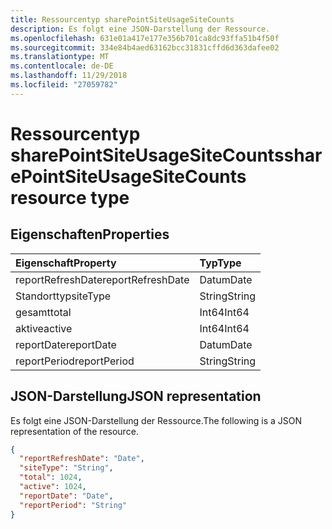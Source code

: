 ```yaml
---
title: Ressourcentyp sharePointSiteUsageSiteCounts
description: Es folgt eine JSON-Darstellung der Ressource.
ms.openlocfilehash: 631e01a417e177e356b701ca8dc93ffa51b4f50f
ms.sourcegitcommit: 334e84b4aed63162bcc31831cffd6d363dafee02
ms.translationtype: MT
ms.contentlocale: de-DE
ms.lasthandoff: 11/29/2018
ms.locfileid: "27059782"
---
```

# <a name="sharepointsiteusagesitecounts-resource-type"></a><span data-ttu-id="9170d-103">Ressourcentyp sharePointSiteUsageSiteCounts</span><span class="sxs-lookup"><span data-stu-id="9170d-103">sharePointSiteUsageSiteCounts resource type</span></span>

## <a name="properties"></a><span data-ttu-id="9170d-104">Eigenschaften</span><span class="sxs-lookup"><span data-stu-id="9170d-104">Properties</span></span>

| <span data-ttu-id="9170d-105">Eigenschaft</span><span class="sxs-lookup"><span data-stu-id="9170d-105">Property</span></span>          | <span data-ttu-id="9170d-106">Typ</span><span class="sxs-lookup"><span data-stu-id="9170d-106">Type</span></span>   |
| :---------------- | :----- |
| <span data-ttu-id="9170d-107">reportRefreshDate</span><span class="sxs-lookup"><span data-stu-id="9170d-107">reportRefreshDate</span></span> | <span data-ttu-id="9170d-108">Datum</span><span class="sxs-lookup"><span data-stu-id="9170d-108">Date</span></span>   |
| <span data-ttu-id="9170d-109">Standorttyp</span><span class="sxs-lookup"><span data-stu-id="9170d-109">siteType</span></span>          | <span data-ttu-id="9170d-110">String</span><span class="sxs-lookup"><span data-stu-id="9170d-110">String</span></span> |
| <span data-ttu-id="9170d-111">gesamt</span><span class="sxs-lookup"><span data-stu-id="9170d-111">total</span></span>             | <span data-ttu-id="9170d-112">Int64</span><span class="sxs-lookup"><span data-stu-id="9170d-112">Int64</span></span>  |
| <span data-ttu-id="9170d-113">aktive</span><span class="sxs-lookup"><span data-stu-id="9170d-113">active</span></span>            | <span data-ttu-id="9170d-114">Int64</span><span class="sxs-lookup"><span data-stu-id="9170d-114">Int64</span></span>  |
| <span data-ttu-id="9170d-115">reportDate</span><span class="sxs-lookup"><span data-stu-id="9170d-115">reportDate</span></span>        | <span data-ttu-id="9170d-116">Datum</span><span class="sxs-lookup"><span data-stu-id="9170d-116">Date</span></span>   |
| <span data-ttu-id="9170d-117">reportPeriod</span><span class="sxs-lookup"><span data-stu-id="9170d-117">reportPeriod</span></span>      | <span data-ttu-id="9170d-118">String</span><span class="sxs-lookup"><span data-stu-id="9170d-118">String</span></span> |

## <a name="json-representation"></a><span data-ttu-id="9170d-119">JSON-Darstellung</span><span class="sxs-lookup"><span data-stu-id="9170d-119">JSON representation</span></span>

<span data-ttu-id="9170d-120">Es folgt eine JSON-Darstellung der Ressource.</span><span class="sxs-lookup"><span data-stu-id="9170d-120">The following is a JSON representation of the resource.</span></span>

<!-- {
  "blockType": "resource",
  "@odata.type": "microsoft.graph.sharePointSiteUsageSiteCounts"
} -->

```json
{
  "reportRefreshDate": "Date", 
  "siteType": "String", 
  "total": 1024, 
  "active": 1024, 
  "reportDate": "Date", 
  "reportPeriod": "String"
}
```
